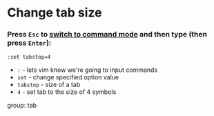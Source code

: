 # Change tab size

### Press `Esc` to [switch to command mode](/vim/how-to-switch-to-command-mode) and then type (then press `Enter`):

```text
:set tabstop=4
```

- `:` - lets vim know we're going to input commands
- `set` - change specified option value
- `tabstop` - size of a tab
- `4` - set tab to the size of 4 symbols

group: tab


